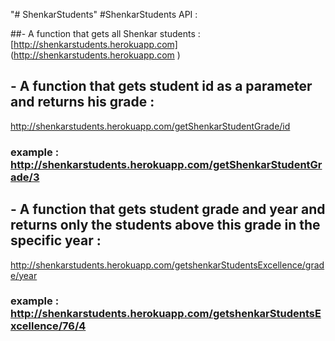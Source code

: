 "# ShenkarStudents" 
#ShenkarStudents API :

##- A function that gets all Shenkar students :
[http://shenkarstudents.herokuapp.com] (http://shenkarstudents.herokuapp.com )

## - A function that gets student id as a parameter and returns his grade :
 http://shenkarstudents.herokuapp.com/getShenkarStudentGrade/id
 
### example :  http://shenkarstudents.herokuapp.com/getShenkarStudentGrade/3 
 
## - A function that gets student grade and year and returns only the students above this grade in the specific year :
 http://shenkarstudents.herokuapp.com/getshenkarStudentsExcellence/grade/year 
   
### example : http://shenkarstudents.herokuapp.com/getshenkarStudentsExcellence/76/4

